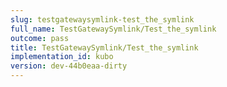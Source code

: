 ```yaml
---
slug: testgatewaysymlink-test_the_symlink
full_name: TestGatewaySymlink/Test_the_symlink
outcome: pass
title: TestGatewaySymlink/Test_the_symlink
implementation_id: kubo
version: dev-44b0eaa-dirty
---
```


